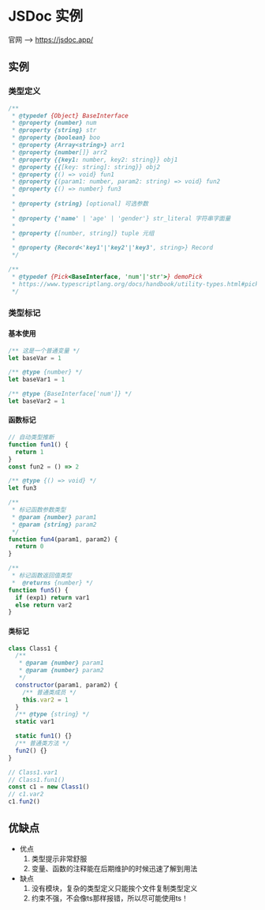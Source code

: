 # JSDoc 实例

官网 --> https://jsdoc.app/

## 实例

### 类型定义

```javascript
/**
 * @typedef {Object} BaseInterface
 * @property {number} num
 * @property {string} str
 * @property {boolean} boo
 * @property {Array<string>} arr1
 * @property {number[]} arr2
 * @property {{key1: number, key2: string}} obj1
 * @property {{[key: string]: string}} obj2
 * @property {() => void} fun1
 * @property {(param1: number, param2: string) => void} fun2
 * @property {() => number} fun3
 *
 * @property {string} [optional] 可选参数
 *
 * @property {'name' | 'age' | 'gender'} str_literal 字符串字面量
 *
 * @property {[number, string]} tuple 元组
 *
 * @property {Record<'key1'|'key2'|'key3', string>} Record
 */

/**
 * @typedef {Pick<BaseInterface, 'num'|'str'>} demoPick
 * https://www.typescriptlang.org/docs/handbook/utility-types.html#picktype-keys
 */
```

### 类型标记

#### 基本使用

```javascript
/** 这是一个普通变量 */
let baseVar = 1

/** @type {number} */
let baseVar1 = 1

/** @type {BaseInterface['num']} */
let baseVar2 = 1
```

#### 函数标记

```javascript
// 自动类型推断
function fun1() {
  return 1
}
const fun2 = () => 2

/** @type {() => void} */
let fun3

/**
 * 标记函数参数类型
 * @param {number} param1
 * @param {string} param2
 */
function fun4(param1, param2) {
  return 0
}

/**
 * 标记函数返回值类型
 *  @returns {number} */
function fun5() {
  if (exp1) return var1
  else return var2
}
```

#### 类标记

```javascript
class Class1 {
  /**
   * @param {number} param1
   * @param {number} param2
   */
  constructor(param1, param2) {
    /** 普通类成员 */
    this.var2 = 1
  }
  /** @type {string} */
  static var1

  static fun1() {}
  /** 普通类方法 */
  fun2() {}
}

// Class1.var1
// Class1.fun1()
const c1 = new Class1()
// c1.var2
c1.fun2()
```

## 优缺点

- 优点
  1. 类型提示非常舒服
  2. 变量、函数的注释能在后期维护的时候迅速了解到用法
- 缺点
  1. 没有模块，复杂的类型定义只能挨个文件复制类型定义
  2. 约束不强，不会像ts那样报错，所以尽可能使用ts！
